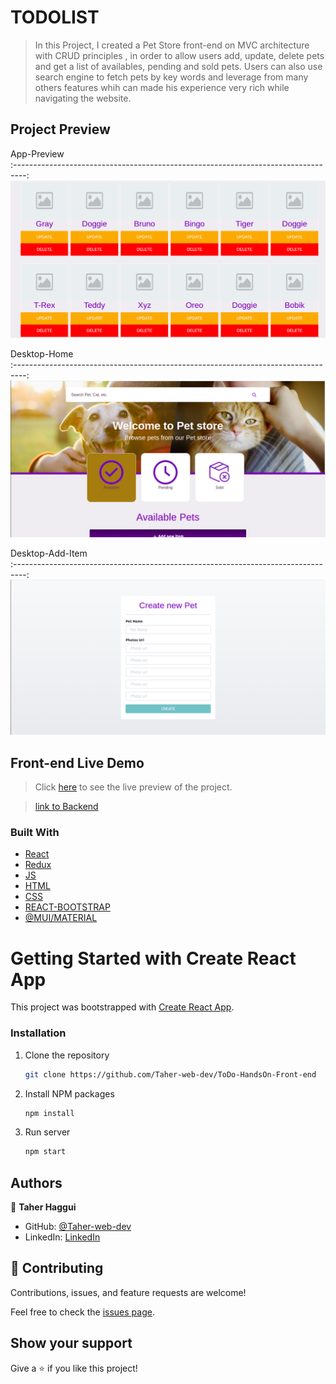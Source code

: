 # TODOLIST
> In this Project, I created a Pet Store front-end on MVC architecture with CRUD principles , in order to allow users add, update, delete pets and get a list of availables, pending and sold pets. Users can also use search engine to fetch pets by key words and leverage from many others features whih can made his experience very rich while navigating the website.
## Project Preview

App-Preview                         
:---------------------------------------------------------------------------------:
![](./src/assets/images/preview.png)  

Desktop-Home                             
:---------------------------------------------------------------------------------:
![](./src/assets/images/welcome.png)

Desktop-Add-Item                             
:---------------------------------------------------------------------------------:
![](./src/assets/images/new.png)


## Front-end Live Demo
> Click [here](https://todo-handson.netlify.app/) to see the live preview of the project.

> [link to Backend](https://petstore.swagger.io/)

### Built With

- [React](https://es.reactjs.org/)
- [Redux](https://redux.js.org/)
- [JS](https://www.javascript.com/)
- [HTML](https://www.w3schools.com/html/)
- [CSS](https://www.w3schools.com/css/)
- [REACT-BOOTSTRAP](https://react-bootstrap.github.io/)
- [@MUI/MATERIAL](https://mui.com/)

# Getting Started with Create React App

This project was bootstrapped with [Create React App](https://github.com/facebook/create-react-app).

### Installation

1. Clone the repository
   ```sh
   git clone https://github.com/Taher-web-dev/ToDo-HandsOn-Front-end
   ```
2. Install NPM packages
   ```sh
   npm install
   ```
3. Run server
   ```sh
   npm start
   ```
   
## Authors

👤 **Taher Haggui**

- GitHub: [@Taher-web-dev](https://github.com/Taher-web-dev)
- LinkedIn: [LinkedIn](https://www.linkedin.com/in/taher-haggui/)


## 🤝 Contributing

Contributions, issues, and feature requests are welcome!

Feel free to check the [issues page](../../issues/).


## Show your support

Give a ⭐️ if you like this project!